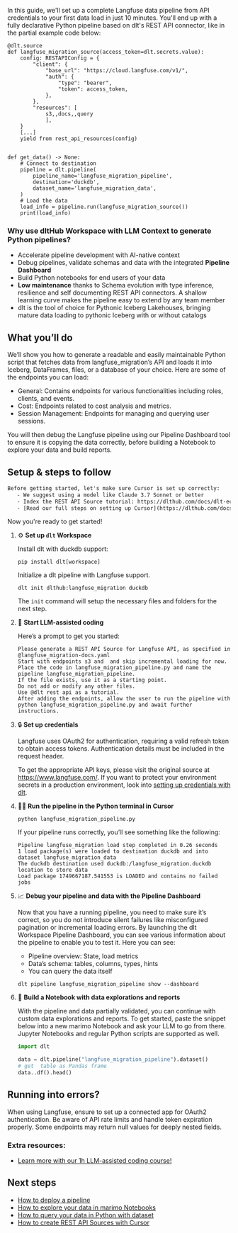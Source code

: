 In this guide, we'll set up a complete Langfuse data pipeline from API credentials to your first data load in just 10 minutes. You'll end up with a fully declarative Python pipeline based on dlt's REST API connector, like in the partial example code below:

```python-outcome
@dlt.source
def langfuse_migration_source(access_token=dlt.secrets.value):
    config: RESTAPIConfig = {
        "client": {
            "base_url": "https://cloud.langfuse.com/v1/",
            "auth": {
                "type": "bearer",
                "token": access_token,
            },
        },
        "resources": [
            s3,,docs,,query
            ],
    }
    [...]
    yield from rest_api_resources(config)


def get_data() -> None:
    # Connect to destination
    pipeline = dlt.pipeline(
        pipeline_name='langfuse_migration_pipeline',
        destination='duckdb',
        dataset_name='langfuse_migration_data', 
    )
    # Load the data
    load_info = pipeline.run(langfuse_migration_source())
    print(load_info) 
```

### Why use dltHub Workspace with LLM Context to generate Python pipelines?

- Accelerate pipeline development with AI-native context
- Debug pipelines, validate schemas and data with the integrated **Pipeline Dashboard**
- Build Python notebooks for end users of your data
- **Low maintenance** thanks to Schema evolution with type inference, resilience and self documenting REST API connectors. A shallow learning curve makes the pipeline easy to extend by any team member
- dlt is the tool of choice for Pythonic Iceberg Lakehouses, bringing mature data loading to pythonic Iceberg with or without catalogs

## What you’ll do

We’ll show you how to generate a readable and easily maintainable Python script that fetches data from langfuse_migration’s API and loads it into Iceberg, DataFrames, files, or a database of your choice. Here are some of the endpoints you can load:

- General: Contains endpoints for various functionalities including roles, clients, and events.
- Cost: Endpoints related to cost analysis and metrics.
- Session Management: Endpoints for managing and querying user sessions.

You will then debug the Langfuse pipeline using our Pipeline Dashboard tool to ensure it is copying the data correctly, before building a Notebook to explore your data and build reports.

## Setup & steps to follow

```default
Before getting started, let's make sure Cursor is set up correctly:
   - We suggest using a model like Claude 3.7 Sonnet or better
   - Index the REST API Source tutorial: https://dlthub.com/docs/dlt-ecosystem/verified-sources/rest_api/ and add it to context as **@dlt rest api**
   - [Read our full steps on setting up Cursor](https://dlthub.com/docs/dlt-ecosystem/llm-tooling/cursor-restapi#23-configuring-cursor-with-documentation)
```

Now you're ready to get started!

1. ⚙️ **Set up `dlt` Workspace**
    
    Install dlt with duckdb support:
    ```shell
    pip install dlt[workspace]
    ```

    Initialize a dlt pipeline with Langfuse support.
    ```shell
    dlt init dlthub:langfuse_migration duckdb
    ```

    The `init` command will setup the necessary files and folders for the next step.
    
2. 🤠 **Start LLM-assisted coding**
    
    Here’s a prompt to get you started:
    
    ```prompt
    Please generate a REST API Source for Langfuse API, as specified in @langfuse_migration-docs.yaml 
    Start with endpoints s3 and  and skip incremental loading for now. 
    Place the code in langfuse_migration_pipeline.py and name the pipeline langfuse_migration_pipeline. 
    If the file exists, use it as a starting point. 
    Do not add or modify any other files. 
    Use @dlt rest api as a tutorial. 
    After adding the endpoints, allow the user to run the pipeline with python langfuse_migration_pipeline.py and await further instructions.
    ```

    
3. 🔒 **Set up credentials** 
    
    Langfuse uses OAuth2 for authentication, requiring a valid refresh token to obtain access tokens. Authentication details must be included in the request header.
    
    To get the appropriate API keys, please visit the original source at https://www.langfuse.com/.
    If you want to protect your environment secrets in a production environment, look into [setting up credentials with dlt](https://dlthub.com/docs/walkthroughs/add_credentials).
    
4. 🏃‍♀️ **Run the pipeline in the Python terminal in Cursor**
    
    ```shell
    python langfuse_migration_pipeline.py
    ```
    
    If your pipeline runs correctly, you’ll see something like the following:
    
    ```shell
    Pipeline langfuse_migration load step completed in 0.26 seconds
    1 load package(s) were loaded to destination duckdb and into dataset langfuse_migration_data
    The duckdb destination used duckdb:/langfuse_migration.duckdb location to store data
    Load package 1749667187.541553 is LOADED and contains no failed jobs
    ```
    
5. 📈 **Debug your pipeline and data with the Pipeline Dashboard**

    Now that you have a running pipeline, you need to make sure it’s correct, so you do not introduce silent failures like misconfigured pagination or incremental loading errors. By launching the dlt Workspace Pipeline Dashboard, you can see various information about the pipeline to enable you to test it. Here you can see:
    - Pipeline overview: State, load metrics
    - Data’s schema: tables, columns, types, hints
    - You can query the data itself
    
    ```shell
    dlt pipeline langfuse_migration_pipeline show --dashboard
    ```
    
6. 🐍 **Build a Notebook with data explorations and reports**

    With the pipeline and data partially validated, you can continue with custom data explorations and reports. To get started, paste the snippet below into a new marimo Notebook and ask your LLM to go from there. Jupyter Notebooks and regular Python scripts are supported as well.

    
    ```python
    import dlt

   data = dlt.pipeline("langfuse_migration_pipeline").dataset()
   # get  table as Pandas frame
   data..df().head()
    ```

## Running into errors?

When using Langfuse, ensure to set up a connected app for OAuth2 authentication. Be aware of API rate limits and handle token expiration properly. Some endpoints may return null values for deeply nested fields.

### Extra resources:

- [Learn more with our 1h LLM-assisted coding course!](https://www.youtube.com/watch?v=GGid70rnJuM)

## Next steps

- [How to deploy a pipeline](https://dlthub.com/docs/walkthroughs/deploy-a-pipeline)
- [How to explore your data in marimo Notebooks](https://dlthub.com/docs/general-usage/dataset-access/marimo)
- [How to query your data in Python with dataset](https://dlthub.com/docs/general-usage/dataset-access/dataset)
- [How to create REST API Sources with Cursor](https://dlthub.com/docs/dlt-ecosystem/llm-tooling/cursor-restapi)